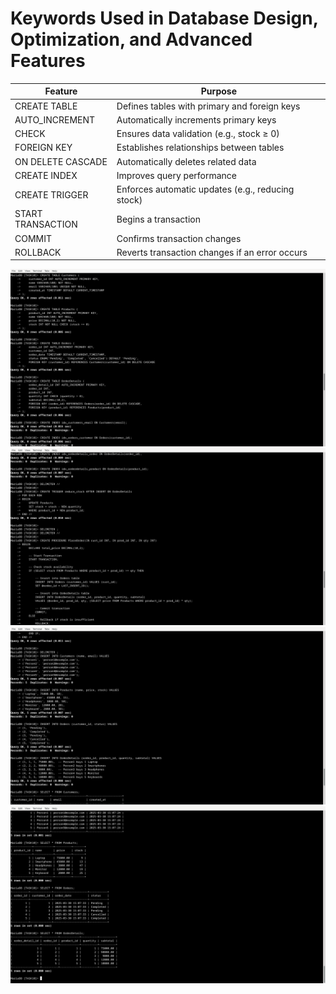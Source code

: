 # Keywords Used in Database Design, Optimization, and Advanced Features

| Feature            | Purpose                                              |
|--------------------|------------------------------------------------------|
| CREATE TABLE      | Defines tables with primary and foreign keys         |
| AUTO_INCREMENT    | Automatically increments primary keys                |
| CHECK            | Ensures data validation (e.g., stock ≥ 0)            |
| FOREIGN KEY      | Establishes relationships between tables             |
| ON DELETE CASCADE | Automatically deletes related data                   |
| CREATE INDEX     | Improves query performance                            |
| CREATE TRIGGER   | Enforces automatic updates (e.g., reducing stock)    |
| START TRANSACTION | Begins a transaction                                 |
| COMMIT          | Confirms transaction changes                          |
| ROLLBACK        | Reverts transaction changes if an error occurs        |



![alt text](./output/image.png)
![alt text](./output/image-1.png)
![alt text](./output/image-2.png)
![alt text](./output/image-3.png)